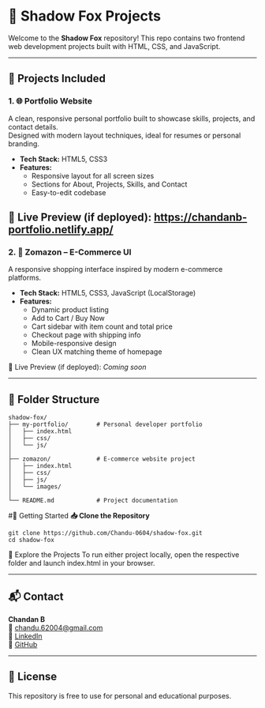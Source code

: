 # 🦊 Shadow Fox Projects

Welcome to the **Shadow Fox** repository! This repo contains two frontend web development projects built with HTML, CSS, and JavaScript.

---

## 📁 Projects Included

### 1. 🌐 Portfolio Website

A clean, responsive personal portfolio built to showcase skills, projects, and contact details.  
Designed with modern layout techniques, ideal for resumes or personal branding.

- **Tech Stack:** HTML5, CSS3
- **Features:**
  - Responsive layout for all screen sizes
  - Sections for About, Projects, Skills, and Contact
  - Easy-to-edit codebase

🔗 Live Preview (if deployed): https://chandanb-portfolio.netlify.app/
---

### 2. 🛒 Zomazon – E-Commerce UI

A responsive shopping interface inspired by modern e-commerce platforms.

- **Tech Stack:** HTML5, CSS3, JavaScript (LocalStorage)
- **Features:**
  - Dynamic product listing
  - Add to Cart / Buy Now
  - Cart sidebar with item count and total price
  - Checkout page with shipping info
  - Mobile-responsive design
  - Clean UX matching theme of homepage

🔗 Live Preview (if deployed): _Coming soon_

---

## 📂 Folder Structure

```
shadow-fox/
├── my-portfolio/        # Personal developer portfolio
│   ├── index.html
│   ├── css/
│   └── js/
│
├── zomazon/             # E-commerce website project
│   ├── index.html
│   ├── css/
│   ├── js/
│   └── images/
│
└── README.md            # Project documentation
```
#🚀 Getting Started
**📥 Clone the Repository**
```
git clone https://github.com/Chandu-0604/shadow-fox.git
cd shadow-fox
```
📂 Explore the Projects
To run either project locally, open the respective folder and launch index.html in your browser.

---

## 📬 Contact

**Chandan B**  
📧 [chandu.62004@gmail.com](mailto:chandu.62004@gmail.com)  
🔗 [LinkedIn](https://www.linkedin.com/in/chandan-b-2950a626a)  
🐙 [GitHub](https://github.com/Chandu-0604)

---
## 📝 License
This repository is free to use for personal and educational purposes.
